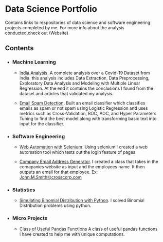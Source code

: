 # Data Science Portfolio

Contains links to respositories of data science and software engineering projects completed by me. 
For more info about the analysis conducted,check out (Website)

## Contents

* ### Machine Learning
  * [India Analysis](https://github.com/faraz176/India_Dataset/blob/master/India_Dataset_Analysis.ipynb). A complete analysis over a Covid-19 Dataset from India.
    this analysis includes Data Extraction, Data Preprocessing, Exploratory Data Analysis and Modeling with Multiple Linear Regression. At the end it contains the conclusions
    I found from the dataset and articles that validated my analysis.
    
  * [Email Spam Detection](https://github.com/faraz176/Email_Spam_Classifier). Built an email classifier which classifies emails as spam or not spam using Logistic Regression and uses metrics such as Cross-Validation, ROC, AOC, and Hyper Parameters Tuning to find the best model along with transforming basic text into input for the classifier.
  
  
* ### Software Engineering
  * [Web Automation with Selenium](https://github.com/faraz176/TikTok-BruteFroce). Using selenium I created a web automation tool which tests out the login feature of pages.
  
  * [Company Email Address Generator](https://github.com/faraz176/Company_Email/blob/main/normdistributed.py). I created a class that takes in the comapanies website as input and the employees name. It then outputs an email for that employee. Ex: John.M.Smith@crosscorp.com
  
* ### Statistics
  * [Simulating Binomial Distribution with Python](https://github.com/faraz176/Binomial-Distribution/blob/main/Binomial%20Distribution.ipynb). I solved Binomial Distribution problems using python. 
  
* ### Micro Projects
  * [Class of Useful Pandas Functions](https://github.com/faraz176/useful_pandas_functions/blob/master/classes.py) A class of useful pandas functions I have created to help me with unique computations.
